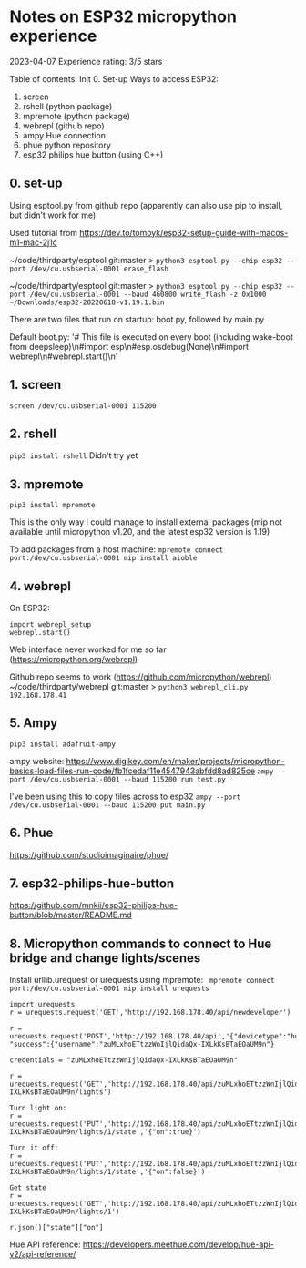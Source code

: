 # Notes on ESP32 micropython experience
2023-04-07
Experience rating: 3/5 stars


Table of contents:
    Init
0. Set-up
    Ways to access ESP32:
1. screen
2. rshell (python package)
3. mpremote (python package)
4. webrepl (github repo)
5. ampy 
    Hue connection
6. phue python repository
7. esp32 philips hue button (using C++)

## 0. set-up

Using esptool.py from github repo (apparently can also use pip to install, but didn't work for me)

Used tutorial from
https://dev.to/tomoyk/esp32-setup-guide-with-macos-m1-mac-2j1c

~/code/thirdparty/esptool git:master > ```python3 esptool.py --chip esp32 --port /dev/cu.usbserial-0001 erase_flash```

~/code/thirdparty/esptool git:master > ```python3 esptool.py --chip esp32 --port /dev/cu.usbserial-0001 --baud 460800 write_flash -z 0x1000 ~/Downloads/esp32-20220618-v1.19.1.bin```

There are two files that run on startup: boot.py, followed by main.py

Default boot.py:
'# This file is executed on every boot (including wake-boot from deepsleep)\n#import esp\n#esp.osdebug(None)\n#import webrepl\n#webrepl.start()\n'

## 1. screen
```screen /dev/cu.usbserial-0001 115200```

## 2. rshell  
```pip3 install rshell```
Didn't try yet

## 3. mpremote
```pip3 install mpremote```

This is the only way I could manage to install external packages (mip not available until micropython v1.20, and the latest esp32 version is 1.19)

To add packages from a host machine:
```mpremote connect port:/dev/cu.usbserial-0001 mip install aioble```


## 4. webrepl
On ESP32: 
```
import webrepl_setup
webrepl.start()
```

Web interface never worked for me so far (https://micropython.org/webrepl)

Github repo seems to work (https://github.com/micropython/webrepl)
~/code/thirdparty/webrepl git:master > ```python3 webrepl_cli.py 192.168.178.41```

## 5. Ampy 

```pip3 install adafruit-ampy```

ampy website: https://www.digikey.com/en/maker/projects/micropython-basics-load-files-run-code/fb1fcedaf11e4547943abfdd8ad825ce
```ampy --port /dev/cu.usbserial-0001 --baud 115200 run test.py```

I've been using this to copy files across to esp32
```ampy --port /dev/cu.usbserial-0001 --baud 115200 put main.py```

## 6. Phue
https://github.com/studioimaginaire/phue/

## 7. esp32-philips-hue-button
https://github.com/mnkii/esp32-philips-hue-button/blob/master/README.md


## 8. Micropython commands to connect to Hue bridge and change lights/scenes

Install urllib.urequest or urequests using mpremote:
``` mpremote connect port:/dev/cu.usbserial-0001 mip install urequests```

```
import urequests
r = urequests.request('GET','http://192.168.178.40/api/newdeveloper')

r = urequests.request('POST','http://192.168.178.40/api','{"devicetype":"hue_remote#esp32"}')
"success":{"username":"zuMLxhoETtzzWnIjlQidaQx-IXLkKsBTaEOaUM9n"}

credentials = "zuMLxhoETtzzWnIjlQidaQx-IXLkKsBTaEOaUM9n"

r = urequests.request('GET','http://192.168.178.40/api/zuMLxhoETtzzWnIjlQidaQx-IXLkKsBTaEOaUM9n/lights')

Turn light on:
r = urequests.request('PUT','http://192.168.178.40/api/zuMLxhoETtzzWnIjlQidaQx-IXLkKsBTaEOaUM9n/lights/1/state','{"on":true}')

Turn it off:
r = urequests.request('PUT','http://192.168.178.40/api/zuMLxhoETtzzWnIjlQidaQx-IXLkKsBTaEOaUM9n/lights/1/state','{"on":false}')

Get state
r = urequests.request('GET','http://192.168.178.40/api/zuMLxhoETtzzWnIjlQidaQx-IXLkKsBTaEOaUM9n/lights/1')

r.json()["state"]["on"]
```


Hue API reference: https://developers.meethue.com/develop/hue-api-v2/api-reference/


